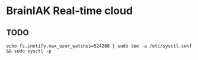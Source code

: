 # BrainIAK Real-time cloud

## TODO
```
echo fs.inotify.max_user_watches=524288 | sudo tee -a /etc/sysctl.conf && sudo sysctl -p
```
